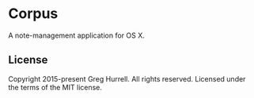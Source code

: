 # Corpus

A note-management application for OS X.

## License

Copyright 2015-present Greg Hurrell. All rights reserved.
Licensed under the terms of the MIT license.

